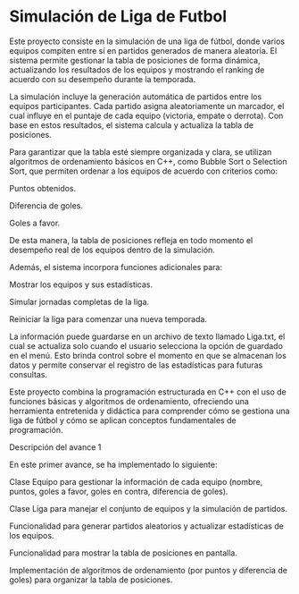 # Simulación de Liga de Futbol

Este proyecto consiste en la simulación de una liga de fútbol, donde varios equipos compiten entre sí en partidos generados de manera aleatoria. El sistema permite gestionar la tabla de posiciones de forma dinámica, actualizando los resultados de los equipos y mostrando el ranking de acuerdo con su desempeño durante la temporada.

La simulación incluye la generación automática de partidos entre los equipos participantes. Cada partido asigna aleatoriamente un marcador, el cual influye en el puntaje de cada equipo (victoria, empate o derrota). Con base en estos resultados, el sistema calcula y actualiza la tabla de posiciones.

Para garantizar que la tabla esté siempre organizada y clara, se utilizan algoritmos de ordenamiento básicos en C++, como Bubble Sort o Selection Sort, que permiten ordenar a los equipos de acuerdo con criterios como:

Puntos obtenidos.

Diferencia de goles.

Goles a favor.

De esta manera, la tabla de posiciones refleja en todo momento el desempeño real de los equipos dentro de la simulación.

Además, el sistema incorpora funciones adicionales para:

Mostrar los equipos y sus estadísticas.

Simular jornadas completas de la liga.

Reiniciar la liga para comenzar una nueva temporada.

La información puede guardarse en un archivo de texto llamado Liga.txt, el cual se actualiza solo cuando el usuario selecciona la opción de guardado en el menú. Esto brinda control sobre el momento en que se almacenan los datos y permite conservar el registro de las estadísticas para futuras consultas.

Este proyecto combina la programación estructurada en C++ con el uso de funciones básicas y algoritmos de ordenamiento, ofreciendo una herramienta entretenida y didáctica para comprender cómo se gestiona una liga de fútbol y cómo se aplican conceptos fundamentales de programación.

Descripción del avance 1

En este primer avance, se ha implementado lo siguiente:

Clase Equipo para gestionar la información de cada equipo (nombre, puntos, goles a favor, goles en contra, diferencia de goles).

Clase Liga para manejar el conjunto de equipos y la simulación de partidos.

Funcionalidad para generar partidos aleatorios y actualizar estadísticas de los equipos.

Funcionalidad para mostrar la tabla de posiciones en pantalla.

Implementación de algoritmos de ordenamiento (por puntos y diferencia de goles) para organizar la tabla de posiciones.

